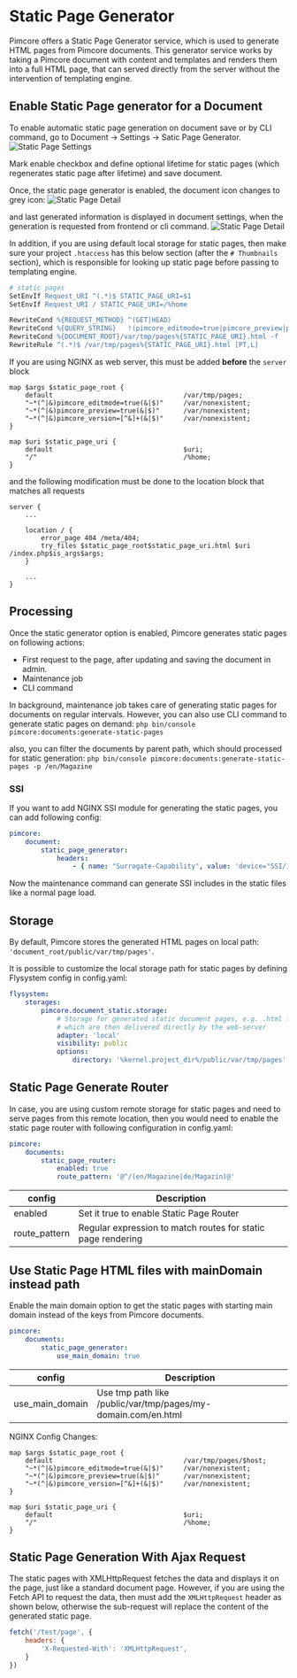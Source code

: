 # Static Page Generator
Pimcore offers a Static Page Generator service, which is used to generate HTML pages from Pimcore documents. This generator service works by taking a Pimcore document with content and templates and renders them into a full HTML page, that can served directly from the server without the intervention of templating engine.

## Enable Static Page generator for a Document
To enable automatic static page generation on document save or by CLI command, go to Document -> Settings -> Satic Page Generator.
![Static Page Settings](../img/static_page1.png)

Mark enable checkbox and define optional lifetime for static pages (which regenerates static page after lifetime) and save document.

Once, the static page generator is enabled, the document icon changes to grey icon:
![Static Page Detail](../img/static_page2.png)

and last generated information is displayed in document settings, when the generation is requested from frontend or cli command.
![Static Page Detail](../img/static_page3.png)

In addition, if you are using default local storage for static pages, then make sure your project `.htaccess` has this below section (after the `# Thumbnails` section), which is responsible for looking up static page before passing to templating engine. 
```apache
# static pages
SetEnvIf Request_URI ^(.*)$ STATIC_PAGE_URI=$1
SetEnvIf Request_URI / STATIC_PAGE_URI=/%home

RewriteCond %{REQUEST_METHOD} ^(GET|HEAD)
RewriteCond %{QUERY_STRING}   !(pimcore_editmode=true|pimcore_preview|pimcore_version)
RewriteCond %{DOCUMENT_ROOT}/var/tmp/pages%{STATIC_PAGE_URI}.html -f
RewriteRule ^(.*)$ /var/tmp/pages%{STATIC_PAGE_URI}.html [PT,L]
```

If you are using NGINX as web server, this must be added **before** the `server` block
```nginx
map $args $static_page_root {
    default                                 /var/tmp/pages;
    "~*(^|&)pimcore_editmode=true(&|$)"     /var/nonexistent;
    "~*(^|&)pimcore_preview=true(&|$)"      /var/nonexistent;
    "~*(^|&)pimcore_version=[^&]+(&|$)"     /var/nonexistent;
}

map $uri $static_page_uri {
    default                                 $uri;
    "/"                                     /%home;
}
```
and the following modification must be done to the location block that matches all requests 
```nginx
server {
    ... 
    
    location / {
        error_page 404 /meta/404;
        try_files $static_page_root$static_page_uri.html $uri /index.php$is_args$args;
    }
    
    ...
}
```

## Processing
Once the static generator option is enabled, Pimcore generates static pages on following actions:
 - First request to the page, after updating and saving the document in admin.
 - Maintenance job
 - CLI command
 
In background, maintenance job takes care of generating static pages for documents on regular intervals. However, you can also use CLI command to generate static pages on demand:
  `php bin/console pimcore:documents:generate-static-pages`
 
 also, you can filter the documents by parent path, which should processed for static generation:
 `php bin/console pimcore:documents:generate-static-pages -p /en/Magazine`
 
### SSI
If you want to add NGINX SSI module for generating the static pages, you can add following config:
```yaml
pimcore:
    document:
        static_page_generator:
            headers:
                - { name: "Surrogate-Capability", value: 'device="SSI/1.0"' }
```
Now the maintenance command can generate SSI includes in the static files like a normal page load.


## Storage
By default, Pimcore stores the generated HTML pages on local path: `'document_root/public/var/tmp/pages'`.

It is possible to customize the local storage path for static pages by defining Flysystem config in config.yaml:
```yaml
flysystem:
    storages:
        pimcore.document_static.storage:
            # Storage for generated static document pages, e.g. .html files generated out of Pimcore documents
            # which are then delivered directly by the web-server
            adapter: 'local'
            visibility: public
            options:
                directory: '%kernel.project_dir%/public/var/tmp/pages'
```

## Static Page Generate Router
In case, you are using custom remote storage for static pages and need to serve pages from this remote location, then you would need to enable the static page router with following configuration in config.yaml:

```yaml
pimcore:
    documents:
        static_page_router:
            enabled: true
            route_pattern: '@^/(en/Magazine|de/Magazin)@'
```

| config         | Description                                                   |
|----------------|---------------------------------------------------------------|
| enabled        | Set it true to enable Static Page Router                      |
| route_pattern  | Regular expression to match routes for static page rendering  |


## Use Static Page HTML files with mainDomain instead path
Enable the main domain option to get the static pages with starting main domain instead of the keys from Pimcore documents.

```yaml
pimcore:
    documents:
        static_page_generator:
            use_main_domain: true
```
| config         | Description                                                   |
|----------------|---------------------------------------------------------------|
| use_main_domain| Use tmp path like /public/var/tmp/pages/my-domain.com/en.html |

NGINX Config Changes:
```nginx
map $args $static_page_root {
    default                                 /var/tmp/pages/$host;
    "~*(^|&)pimcore_editmode=true(&|$)"     /var/nonexistent;
    "~*(^|&)pimcore_preview=true(&|$)"      /var/nonexistent;
    "~*(^|&)pimcore_version=[^&]+(&|$)"     /var/nonexistent;
}

map $uri $static_page_uri {
    default                                 $uri;
    "/"                                     /%home;
}
```



## Static Page Generation With Ajax Request
The static pages with XMLHttpRequest fetches the data and displays it on the page, just like a standard document page. 
However, if you are using the Fetch API to request the data, then must add the `XMLHttpRequest` header as shown below, 
otherwise the sub-request will replace the content of the generated static page.

```js
fetch('/test/page', {
    headers: {
        'X-Requested-With': 'XMLHttpRequest',
    }
})
```